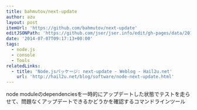 ```yaml
---
title: bahmutov/next-update
author: azu
layout: post
itemUrl: 'https://github.com/bahmutov/next-update'
editJSONPath: 'https://github.com/jser/jser.info/edit/gh-pages/data/2014/07/index.json'
date: '2014-07-07T09:17:13+00:00'
tags:
  - node.js
  - console
  - Tools
relatedLinks:
  - title: 'Node.jsパッケージ: next-update - Weblog - Hail2u.net'
    url: 'http://hail2u.net/blog/software/node-next-update.html'
---
```

node moduleのdependenciesを一時的にアップデートした状態でテストを走らせて、問題なくアップデートできるかどうかを確認するコマンドラインツール
